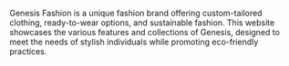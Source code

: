 Genesis Fashion is a unique fashion brand offering custom-tailored clothing, ready-to-wear options, and sustainable fashion. This website showcases the various features and collections of Genesis, designed to meet the needs of stylish individuals while promoting eco-friendly practices.

